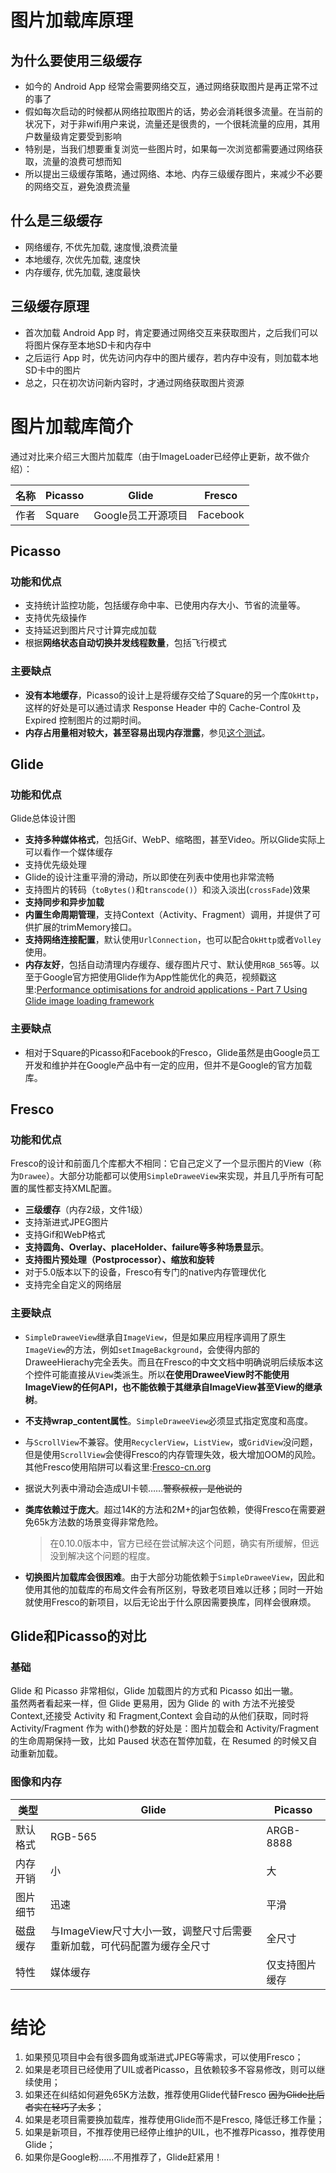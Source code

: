 # 图片加载库原理

## 为什么要使用三级缓存

* 如今的 Android App 经常会需要网络交互，通过网络获取图片是再正常不过的事了
* 假如每次启动的时候都从网络拉取图片的话，势必会消耗很多流量。在当前的状况下，对于非wifi用户来说，流量还是很贵的，一个很耗流量的应用，其用户数量级肯定要受到影响
* 特别是，当我们想要重复浏览一些图片时，如果每一次浏览都需要通过网络获取，流量的浪费可想而知
* 所以提出三级缓存策略，通过网络、本地、内存三级缓存图片，来减少不必要的网络交互，避免浪费流量

## 什么是三级缓存

* 网络缓存, 不优先加载, 速度慢,浪费流量
* 本地缓存, 次优先加载, 速度快
* 内存缓存, 优先加载, 速度最快

## 三级缓存原理

* 首次加载 Android App 时，肯定要通过网络交互来获取图片，之后我们可以将图片保存至本地SD卡和内存中
* 之后运行 App 时，优先访问内存中的图片缓存，若内存中没有，则加载本地SD卡中的图片
* 总之，只在初次访问新内容时，才通过网络获取图片资源

# 图片加载库简介

通过对比来介绍三大图片加载库（由于ImageLoader已经停止更新，故不做介绍）：

| 名称 | Picasso | Glide | Fresco |
| --- | --- | --- | --- |
| 作者 | Square | Google员工开源项目 | Facebook |

## Picasso

### 功能和优点

* 支持统计监控功能，包括缓存命中率、已使用内存大小、节省的流量等。
* 支持优先级操作
* 支持延迟到图片尺寸计算完成加载
* 根据**网络状态自动切换并发线程数量**，包括飞行模式

### 主要缺点

* **没有本地缓存**，Picasso的设计上是将缓存交给了Square的另一个库`OkHttp`，这样的好处是可以通过请求 Response Header 中的 Cache-Control 及 Expired 控制图片的过期时间。
* **内存占用量相对较大，甚至容易出现内存泄露**，参见[这个测试](https://medium.com/@shollmann/picasso-universal-image-loader-or-glide-that-s-the-question-af34fa7f5e63)。

## Glide

### 功能和优点

Glide总体设计图

* **支持多种媒体格式**，包括Gif、WebP、缩略图，甚至Video。所以Glide实际上可以看作一个媒体缓存
* 支持优先级处理
* Glide的设计注重平滑的滑动，所以即使在列表中使用也非常流畅
* 支持图片的转码（`toBytes()`和`transcode()`）和淡入淡出\(`crossFade`\)效果
* **支持同步和异步加载**
* **内置生命周期管理**，支持Context（Activity、Fragment）调用，并提供了可供扩展的trimMemory接口。
* **支持网络连接配置**，默认使用`UrlConnection`，也可以配合`OkHttp`或者`Volley`使用。
* **内存友好**，包括自动清理内存缓存、缓存图片尺寸、默认使用`RGB_565`等。以至于Google官方把使用Glide作为App性能优化的典范，视频戳这里:[Performance optimisations for android applications - Part 7 Using Glide image loading framework](https://www.youtube.com/watch?v=oMiOj9j7VgE)

### 主要缺点

* 相对于Square的Picasso和Facebook的Fresco，Glide虽然是由Google员工开发和维护并在Google产品中有一定的应用，但并不是Google的官方加载库。

## Fresco

### 功能和优点

Fresco的设计和前面几个库都大不相同：它自己定义了一个显示图片的View（称为`Drawee`）。大部分功能都可以使用`SimpleDraweeView`来实现，并且几乎所有可配置的属性都支持XML配置。

* **三级缓存**（内存2级，文件1级）
* 支持渐进式JPEG图片
* 支持Gif和WebP格式
* **支持圆角、Overlay、placeHolder、failure等多种场景显示**。
* **支持图片预处理（Postprocessor）、缩放和旋转**
* 对于5.0版本以下的设备，Fresco有专门的native内存管理优化
* 支持完全自定义的网络层

### 主要缺点

* `SimpleDraweeView`继承自`ImageView`，但是如果应用程序调用了原生`ImageView`的方法，例如`setImageBackground`，会使得内部的DraweeHierachy完全丢失。而且在Fresco的中文文档中明确说明后续版本这个控件可能直接从`View`类派生。所以**在使用DraweeView时不能使用ImageView的任何API，也不能依赖于其继承自ImageView甚至View的继承树**。

* **不支持wrap\_content属性**。`SimpleDraweeView`必须显式指定宽度和高度。

* 与`ScrollView`不兼容。使用`RecyclerView`，`ListView`，或`GridView`没问题，但是使用`ScrollView`会使得Fresco的内存管理失效，极大增加OOM的风险。其他Fresco使用陷阱可以看这里:[Fresco-cn.org](http://fresco-cn.org/docs/gotchas.html#_)

* 据说大列表中滑动会造成UI卡顿……~~警察叔叔，是他说的~~

* **类库依赖过于庞大**。超过14K的方法和2M+的jar包依赖，使得Fresco在需要避免65k方法数的场景变得非常危险。

  > 在0.10.0版本中，官方已经在尝试解决这个问题，确实有所缓解，但远没到解决这个问题的程度。

* **切换图片加载库会很困难**。由于大部分功能依赖于`SimpleDraweeView`，因此和使用其他的加载库的布局文件会有所区别，导致老项目难以迁移；同时一开始就使用Fresco的新项目，以后无论出于什么原因需要换库，同样会很麻烦。

## Glide和Picasso的对比

### 基础

Glide 和 Picasso 非常相似，Glide 加载图片的方式和 Picasso 如出一辙。  
虽然两者看起来一样，但 Glide 更易用，因为 Glide 的 with 方法不光接受 Context,还接受 Activity 和 Fragment,Context 会自动的从他们获取，同时将 Activity/Fragment 作为 with\(\)参数的好处是：图片加载会和 Activity/Fragment 的生命周期保持一致，比如 Paused 状态在暂停加载，在 Resumed 的时候又自动重新加载。

### 图像和内存

| 类型 | Glide | Picasso |
| --- | --- | --- |
| 默认格式 | RGB-565 | ARGB-8888 |
| 内存开销 | 小 | 大 |
| 图片细节 | 迅速 | 平滑 |
| 磁盘缓存 | 与ImageView尺寸大小一致，调整尺寸后需要重新加载，可代码配置为缓存全尺寸 | 全尺寸 |
| 特性 | 媒体缓存 | 仅支持图片缓存 |

# 结论

1. 如果预见项目中会有很多圆角或渐进式JPEG等需求，可以使用Fresco；
2. 如果是老项目已经使用了UIL或者Picasso，且依赖较多不容易修改，则可以继续使用；
3. 如果还在纠结如何避免65K方法数，推荐使用Glide代替Fresco ~~因为Glide比后者实在轻巧了太多~~；
4. 如果是老项目需要换加载库，推荐使用Glide而不是Fresco, 降低迁移工作量；
5. 如果是新项目，不推荐使用已经停止维护的UIL，也不推荐Picasso，推荐使用Glide；
6. 如果你是Google粉……不用推荐了，Glide赶紧用！



